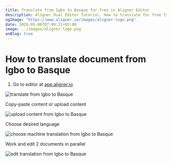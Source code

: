 ```yaml
---
title: Translate from Igbo to Basque for free in Aligner Editor
description: Aligner Dual Editor Tutorial. How to translate for free from Igbo to Basque. Aligner is multilingual document management platform. 
ogImage: "https://www.aligner.io/images/aligner-logo.png"
date: 2020-05-06T07:09:21+03:00
image: ../images/aligner-logo.png
onBlog: true
---
```


# How to translate document from Igbo to Basque

1. Go to editor at [app.aligner.io](https://app.aligner.io "Aligner App web page")

![translate from Igbo to Basque](../aligner-blank-editor.png "translate from Igbo to Basque")

Copy-paste content or upload content

![upload content from Igbo to Basque](../aligner-uploaded-document.png "upload content from Igbo to Basque")

Choose desired language

![choose machine translation from Igbo to Basque](../aligner-language-dropdown.png "choose machine translation from Igbo to Basque")

Work and edit 2 documents in parallel

![edit translation from Igbo to Basque](../aligner-double-sitded-editor.png "edit translation from Igbo to Basque")

